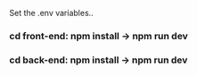 Set the .env variables..


### cd front-end: npm install -> npm run dev
### cd back-end: npm install -> npm run dev
